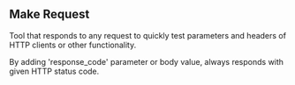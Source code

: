 ## Make Request

Tool that responds to any request to quickly test parameters and headers of HTTP clients or other functionality.

By adding 'response_code' parameter or body value, always responds with given HTTP status code.
